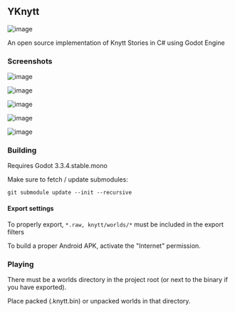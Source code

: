 ## YKnytt

![image](screenshots/cover.png)

An open source implementation of Knytt Stories in C# using Godot Engine

### Screenshots

![image](screenshots/screen6.png)

![image](screenshots/screen5.png)

![image](screenshots/screen3.png)

![image](screenshots/screen4.png)

![image](screenshots/screen1.png)

### Building

Requires Godot 3.3.4.stable.mono

Make sure to fetch / update submodules:

`git submodule update --init --recursive`

#### Export settings

To properly export, `*.raw, knytt/worlds/*` must be included in the export filters

To build a proper Android APK, activate the "Internet" permission.

### Playing

There must be a worlds directory in the project root (or next to the binary if you have exported).

Place packed (.knytt.bin) or unpacked worlds in that directory.
